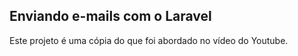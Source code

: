 ## Enviando e-mails com o Laravel

Este projeto é uma cópia do que foi abordado no vídeo do Youtube.